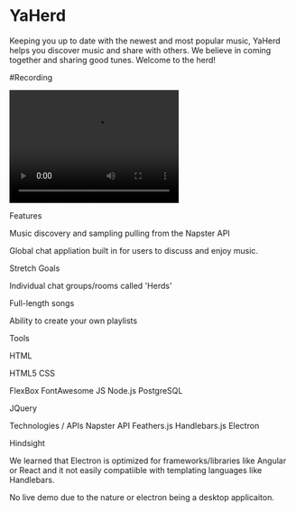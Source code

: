 # YaHerd

Keeping you up to date with the newest and most popular music, 
YaHerd helps you discover music and share with others. 
We believe in coming together and sharing good tunes. Welcome to the herd!

#Recording 

<video width="300" height="200" controls>
    <source src="yaherd.mp4" type="video/mp4">
</video>

Features

Music discovery and sampling pulling from the Napster API 

Global chat appliation built in for users to discuss and enjoy music. 

Stretch Goals

Individual chat groups/rooms called 'Herds'

Full-length songs 

Ability to create your own playlists 

Tools

HTML

HTML5
CSS

FlexBox
FontAwesome
JS
Node.js 
PostgreSQL

JQuery

Technologies / APIs
Napster API
Feathers.js
Handlebars.js
Electron

Hindsight

We learned that Electron is optimized for frameworks/libraries like Angular or React
and it not easily compatiible with templating languages like Handlebars. 

No live demo due to the nature or electron being a desktop applicaiton. 
